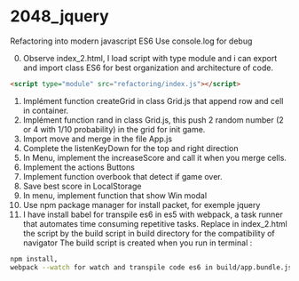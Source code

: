 # 2048_jquery

Refactoring into modern javascript ES6
Use console.log for debug

0. Observe index_2.html, I load script with type module and i can export and import class ES6 for best organization and architecture of code.
```html
<script type="module" src="refactoring/index.js"></script>
```
1. Implément function createGrid in class Grid.js that append row and cell in container.
2. Implément function rand in class Grid.js, this push 2 random number (2 or 4 with 1/10 probability) in the grid for init game.
3. Import move and merge in the file App.js
4. Complete the listenKeyDown for the top and right direction
5. In Menu, implement the increaseScore and call it when you merge cells.
6. Implement the actions Buttons
7. Implement function overbook that detect if game over.
8. Save best score in LocalStorage
9. In menu, implement function that show Win modal
10. Use npm package manager for install packet, for exemple jquery 
11. I have install babel for transpile es6 in es5 with webpack, a task runner that automates time consuming repetitive tasks.
Replace in index_2.html the script by the build script in build directory for the compatibility of navigator
The build script is created when you run in terminal : 
```bash
npm install,
webpack --watch for watch and transpile code es6 in build/app.bundle.js in es5
```
